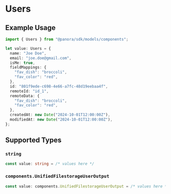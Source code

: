 # Users

## Example Usage

```typescript
import { Users } from "@panora/sdk/models/components";

let value: Users = {
  name: "Joe Doe",
  email: "joe.doe@gmail.com",
  isMe: true,
  fieldMappings: {
    "fav_dish": "broccoli",
    "fav_color": "red",
  },
  id: "801f9ede-c698-4e66-a7fc-48d19eebaa4f",
  remoteId: "id_1",
  remoteData: {
    "fav_dish": "broccoli",
    "fav_color": "red",
  },
  createdAt: new Date("2024-10-01T12:00:00Z"),
  modifiedAt: new Date("2024-10-01T12:00:00Z"),
};
```

## Supported Types

### `string`

```typescript
const value: string = /* values here */
```

### `components.UnifiedFilestorageUserOutput`

```typescript
const value: components.UnifiedFilestorageUserOutput = /* values here */
```

